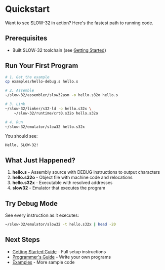 # Quickstart

Want to see SLOW-32 in action? Here's the fastest path to running code.

## Prerequisites
- Built SLOW-32 toolchain (see [Getting Started](01-getting-started.md))

## Run Your First Program

```bash
# 1. Get the example
cp examples/hello-debug.s hello.s

# 2. Assemble
~/slow-32/assembler/slow32asm -o hello.s32o hello.s

# 3. Link
~/slow-32/linker/s32-ld -o hello.s32x \
    ~/slow-32/runtime/crt0.s32o hello.s32o

# 4. Run
~/slow-32/emulator/slow32 hello.s32x
```

You should see:
```
Hello, SLOW-32!
```

## What Just Happened?

1. **hello.s** - Assembly source with DEBUG instructions to output characters
2. **hello.s32o** - Object file with machine code and relocations
3. **hello.s32x** - Executable with resolved addresses
4. **slow32** - Emulator that executes the program

## Try Debug Mode

See every instruction as it executes:
```bash
~/slow-32/emulator/slow32 -t hello.s32x | head -20
```

## Next Steps
- [Getting Started Guide](01-getting-started.md) - Full setup instructions
- [Programmer's Guide](20-programmers-guide.md) - Write your own programs
- [Examples](../examples/) - More sample code